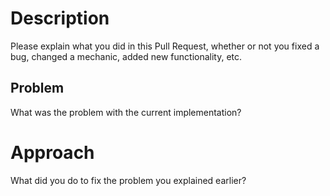 # Description

Please explain what you did in this Pull Request, whether or not you fixed a bug, changed a mechanic, added new functionality, etc.

## Problem

What was the problem with the current implementation?

# Approach

What did you do to fix the problem you explained earlier?
